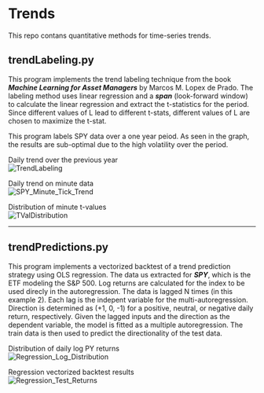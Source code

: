 # Trends
This repo contans quantitative methods for time-series trends.

## trendLabeling.py
This program implements the trend labeling technique from the book ***Machine Learning for Asset Managers*** by Marcos M. Lopex de Prado.
The labeling method uses linear regression and a ***span*** (look-forward window) to calculate the linear regression and extract the t-statistics for the period. Since different values of L lead to different t-stats,
different values of L are chosen to maximize the t-stat.

This program labels SPY data over a one year peiod. As seen in the graph, the results are sub-optimal due to the high volatility over the period.

Daily trend over the previous year<br/>
![TrendLabeling](https://github.com/tzabcoder/QuantFinanceMethods/assets/60833046/55cea28c-248f-4111-a22d-2137c9d652c0)

Daily trend on minute data<br/>
![SPY_Minute_Tick_Trend](https://github.com/tzabcoder/QuantFinanceMethods/assets/60833046/9deaf82d-5f47-4c8a-a4b3-3fe71dfee65b)

Distribution of minute t-values<br/>
![TValDistribution](https://github.com/tzabcoder/QuantFinanceMethods/assets/60833046/368dee9c-92e3-4f24-bd63-e2d6b96454fa)

---
## trendPredictions.py
This program implements a vectorized backtest of a trend prediction strategy using OLS regression. The data us extracted for ***SPY***, which is the ETF modeling the S&P 500. Log returns are calculated for the index to be used direcly in the autoregression.
The data is lagged N times (in this example 2). Each lag is the indepent variable for the multi-autoregression. Direction is determined as (+1, 0, -1) for a positive, neutral, or negative daily return, respectively. Given the lagged inputs and the direction as
the dependent variable, the model is fitted as a multiple autoregression. The train data is then used to predict the directionality of the test data.

Distribution of daily log PY returns<br/>
![Regression_Log_Distribution](https://github.com/user-attachments/assets/3c2e893e-1e6d-42d7-9e7b-22814a7224d3)

Regression vectorized backtest results<br/>
![Regression_Test_Returns](https://github.com/user-attachments/assets/aeb1a795-2a45-42e8-a102-f6157d481085)
